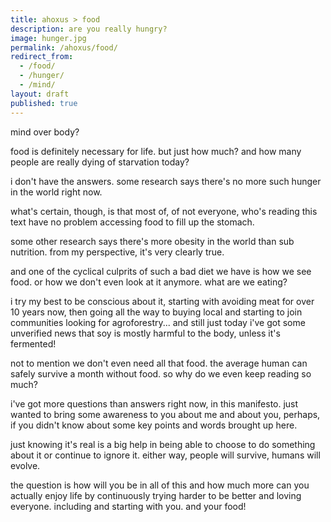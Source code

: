 ```yaml
---
title: ahoxus > food
description: are you really hungry?
image: hunger.jpg
permalink: /ahoxus/food/
redirect_from:
  - /food/
  - /hunger/
  - /mind/
layout: draft
published: true
---
```


mind over body?

food is definitely necessary for life. but just how much? and how many people are really dying of starvation today?

i don't have the answers. some research says there's no more such hunger in the world right now.

what's certain, though, is that most of, of not everyone, who's reading this text have no problem accessing food to fill up the stomach.

some other research says there's more obesity in the world than sub nutrition. from my perspective, it's very clearly true.

and one of the cyclical culprits of such a bad diet we have is how we see food. or how we don't even look at it anymore. what are we eating?

i try my best to be conscious about it, starting with avoiding meat for over 10 years now, then going all the way to buying local and starting to join communities looking for agroforestry... and still just today i've got some unverified news that soy is mostly harmful to the body, unless it's fermented!

not to mention we don't even need all that food. the average human can safely survive a month without food. so why do we even keep reading so much?

i've got more questions than answers right now, in this manifesto. just wanted to bring some awareness to you about me and about you, perhaps, if you didn't know about some key points and words brought up here.

just knowing it's real is a big help in being able to choose to do something about it or continue to ignore it. either way, people will survive, humans will evolve.

the question is how will you be in all of this and how much more can you actually enjoy life by continuously trying harder to be better and loving everyone. including and starting with you. and your food!

